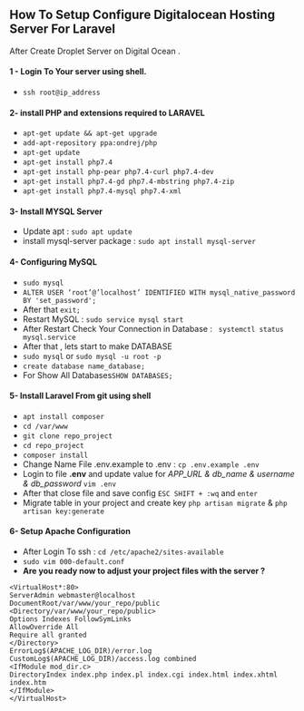 
## How To Setup Configure **Digitalocean** Hosting Server For **Laravel** 
After Create Droplet Server on Digital Ocean . 
#### 1 - Login To Your server using shell. 

- `ssh root@ip_address`
#### 2- install PHP and extensions required to LARAVEL 
- `apt-get update && apt-get upgrade`
- `add-apt-repository ppa:ondrej/php `
- `apt-get update`
- `apt-get install php7.4 `
- `apt-get install php-pear php7.4-curl php7.4-dev`
- `apt-get install php7.4-gd php7.4-mbstring php7.4-zip`
- `apt-get install php7.4-mysql php7.4-xml`

#### 3- Install MYSQL Server 
- Update apt : `sudo apt update`
- install mysql-server package : `sudo apt install mysql-server`

#### 4- Configuring MySQL 
- `sudo mysql `
- `ALTER USER ‘root’@’localhost’ IDENTIFIED WITH mysql_native_password BY 'set_password'; `
- After that `exit;`
- Restart MySQL : `sudo service mysql start`
- After Restart Check Your Connection in Database : ` systemctl status mysql.service`
- After that , lets start to make DATABASE
- `sudo mysql` or  `sudo mysql -u root -p `
- `create database name_database;`
- For Show All Databases`SHOW DATABASES;`

#### 5- Install Laravel From git using shell 
- `apt install composer`
- `cd /var/www`
- `git clone repo_project`
- `cd repo_project`
- `composer install`
- Change Name File .env.example to .env : `cp .env.example .env`
- Login to file **.env** and update value for *APP_URL & db_name & username & db_password* `vim .env `
- After that close file and save config `ESC SHIFT + :wq` and `enter`
- Migrate table in your project and create key  `php artisan migrate` & `php artisan key:generate`

#### 6- Setup Apache Configuration
- After Login To ssh : `cd /etc/apache2/sites-available`
- `sudo vim 000-default.conf`
- **Are you ready now to adjust your project files with the server ?**

```` console
<VirtualHost*:80>
ServerAdmin webmaster@localhost
DocumentRoot/var/www/your_repo/public
<Directory/var/www/your_repo/public>
Options Indexes FollowSymLinks
AllowOverride All
Require all granted
</Directory>
ErrorLog$(APACHE_LOG_DIR)/error.log
CustomLog$(APACHE_LOG_DIR)/access.log combined
<IfModule mod_dir.c>
DirectoryIndex index.php index.pl index.cgi index.html index.xhtml index.htm
</IfModule>
</VirtualHost>

````

